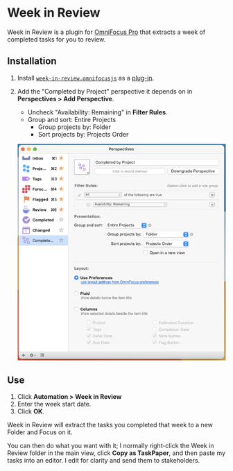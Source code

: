# Week in Review

Week in Review is a plugin for [OmniFocus Pro][omnifocus] that extracts a week
of completed tasks for you to review.

## Installation

1.  Install [`week-in-review.omnifocusjs`](week-in-review.omnifocusjs) as a
    [plug-in][plug-in].
1.  Add the "Completed by Project" perspective it depends on in
    **Perspectives > Add Perspective**.

    - Uncheck "Availability: Remaining" in **Filter Rules**.
    - Group and sort: Entire Projects
         - Group projects by: Folder
         - Sort projects by: Projects Order

    ![Completed by Project perspective](docs/completed-by-project.png)

## Use

1.  Click **Automation > Week in Review**
1.  Enter the week start date.
1.  Click **OK**.

Week in Review will extract the tasks you completed that week to a new Folder
and Focus on it.

You can then do what you want with it; I normally right-click the Week in Review
folder in the main view, click **Copy as TaskPaper**, and then paste my tasks
into an editor. I edit for clarity and send them to stakeholders.

[omnifocus]: https://www.omnigroup.com/omnifocus/
[plug-in]: https://omni-automation.com/actions/action-01.html

